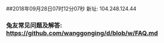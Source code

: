 ##2018年09月28日07时12分07秒 新址: 104.248.124.44
### 兔友常见问题及解答: https://github.com/wanggonging/d/blob/w/FAQ.md

